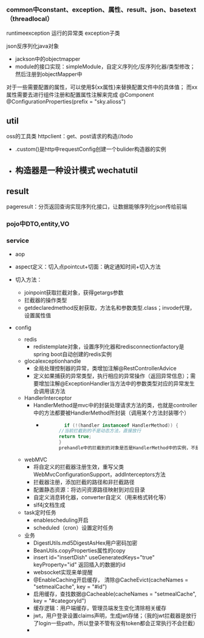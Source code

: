### common中constant、exception、属性、result、json、basetext（threadlocal）

runtimeexception 运行的异常类 exception子类

json反序列化java对象

- jackson中的objectmapper
- module的接口实现：simpleModule，自定义序列化/反序列化器/类型修改；然后注册到objectMapper中

对于一些需要配置的属性，可以使用${xx属性}来替换配置文件中的具体值；
而xx属性需要去进行组件注册和配置属性注解来完成
@Component
@ConfigurationProperties(prefix = "sky.alioss")

## util

oss的工具类
httpclient：get、post请求的构造//todo

- .custom()是http中requestConfig创建一个bulider构造器的实例
- 构造器是一种设计模式
  wechatutil
  -

## result

pageresult：分页返回查询实现序列化接口，让数据能够序列化json传给前端

### pojo中DTO,entity,VO

### service

- aop
- aspect定义：切入点pointcut+切面：确定通知时间+切入方法
- 切入方法：
    - joinpoint获取拦截对象，获得getargs参数
    - 拦截器的操作类型
    - getdeclaredmethod反射获取，方法名和参数类型.class；invode代理，设置属性值


- config
    - redis
        - redistemplate对象，设置序列化器和redisconnectionfactory是spring boot自动创建的redis实例
    - glocalexceptionhandle
        - 全局处理控制器的异常，类增加注解@RestControllerAdvice
        - 定义如果捕获的异常类型，执行相应的异常操作（返回异常信息）；需要增加注解@ExceptionHandler当方法中的参数类型对应的异常发生会调用该方法
    - HandlerInterceptor
      - HandlerMethod是mvc中的封装处理请求方法的类，也就是controller中的方法都要被HandlerMethod所封装（调用某个方法封装哪个）
        - ``` java
                  if (!(handler instanceof HandlerMethod)) {
                //当前拦截到的不是动态方法，直接放行
                return true;
                }
                prehandle中的拦截到的对象是否是HandlerMethod中的实例，不是则不是访问controller中的动态请求，放行
    - webMVC
      - 将自定义的拦截器注册生效，重写父类WebMvcConfigurationSupport，addInterceptors方法
      - 拦截器注册，添加拦截的路径和非拦截路径
      - 配置静态资源：将访问资源路径映射到对应目录
      - 自定义消息转化器，converter自定义（用来格式转化等）
      - slf4j文档生成
    - task定时任务
      - enablescheduling开启
      - scheduled（cron）设置定时任务
    - 业务
      - DigestUtils.md5DigestAsHex用户密码加密
      - BeanUtils.copyProperties属性的copy
      - insert id="insertDish" useGeneratedKeys="true" keyProperty="id" 返回插入的数据的id
      - websocket实现来单提醒
      - @EnableCaching开启缓存， 清除@CacheEvict(cacheNames = "setmealCache", key = "#id")
      - 启用缓存，查找数据@Cacheable(cacheNames = "setmealCache", key = "#categoryId")
      - 缓存逻辑：用户端缓存，管理员端发生变化清除相关缓存
      - jwt，用户登录设置claims声明，生成jwt存储；（我的jwt拦截器是放行了login一些path，所以登录不管有没有token都会正常执行不会拦截）
      - 